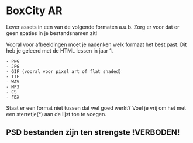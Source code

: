 # BoxCity AR

Lever assets in een van de volgende formaten a.u.b.
Zorg er voor dat er geen spaties in je bestandsnamen zit!

Vooral voor afbeeldingen moet je nadenken welk formaat het best past.
Dit heb je geleerd met de HTML lessen in jaar 1.

	- PNG 
	- JPG
	- GIF (vooral voor pixel art of flat shaded)
	- TIF
	- WAV
	- MP3
	- CS
	- FBX

Staat er een format niet tussen dat wel goed werkt?
Voel je vrij om het met een sterretje(*) aan de lijst toe te voegen.

## PSD bestanden zijn ten strengste !VERBODEN!